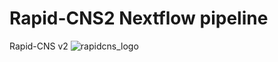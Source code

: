 # Rapid-CNS2 Nextflow pipeline
Rapid-CNS v2
![rapidcns_logo](https://github.com/areebapatel/Rapid-CNS2_nf/assets/46373444/2e83db4d-00a9-415a-b637-b627fc6387f2)
